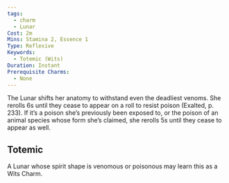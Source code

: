```yaml
---
tags:
  - charm
  - Lunar
Cost: 2m
Mins: Stamina 2, Essence 1
Type: Reflexive
Keywords:
  - Totemic (Wits)
Duration: Instant
Prerequisite Charms:
  - None
---
```

The Lunar shifts her anatomy to withstand even the deadliest venoms. She rerolls 6s until they cease to appear on a roll to resist poison (Exalted, p. 233). If it’s a poison she’s previously been exposed to, or the poison of an animal species whose form she’s claimed, she rerolls 5s until they cease to appear as well. 
## Totemic 

A Lunar whose spirit shape is venomous or poisonous may learn this as a Wits Charm.